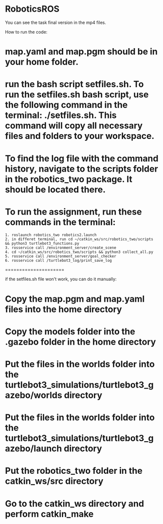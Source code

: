 # RoboticsROS
 
You can see the task final version in the mp4 files.

How to run the code:

# map.yaml and map.pgm should be in your home folder.
# run the bash script setfiles.sh. To run the setfiles.sh bash script, use the following command in the terminal: ./setfiles.sh. This command will copy all necessary files and folders to your workspace.
# To find the log file with the command history, navigate to the scripts folder in the robotics_two package. It should be located there.
# To run the assignment, run these commands in the terminal:

	1. roslaunch robotics_two robotics2.launch
	2. in differet terminal, run cd ~/catkin_ws/src/robotics_two/scripts && python3 turtlebot3_functions.py
	3. rosservice call /environment_server/create_scene
	4. cd ~/catkin_ws/src/robotics_two/scripts && python3 collect_all.py
	5. rosservice call /environment_server/goal_checker
	6. rosservice call /turtlebot3_log/print_save_log
	
	
=====================

if the setfiles.sh file won't work, you can do it manually:
# Copy the map.pgm and map.yaml files into the home directory
# Copy the models folder into the .gazebo folder in the home directory
# Put the files in the worlds folder into the turtlebot3_simulations/turtlebot3_gazebo/worlds directory
# Put the files in the worlds folder into the turtlebot3_simulations/turtlebot3_gazebo/launch directory
# Put the robotics_two folder in the catkin_ws/src directory
# Go to the catkin_ws directory and perform catkin_make
